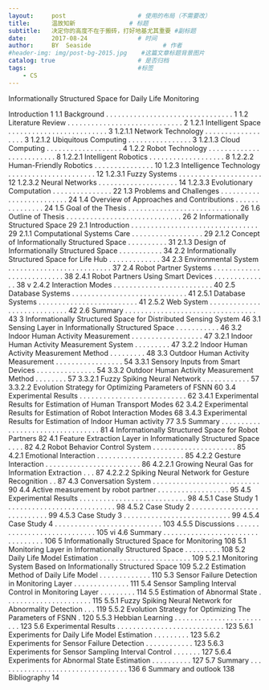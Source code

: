 ```yaml
---
layout:     post                    # 使用的布局（不需要改）
title:      温故知新               # 标题 
subtitle:   决定你的高度不在于搬砖，打好地基尤其重要 #副标题
date:       2017-08-24              # 时间
author:     BY  Seaside                    # 作者
#header-img: img/post-bg-2015.jpg    #这篇文章标题背景图片
catalog: true                       # 是否归档
tags:                               #标签
    - CS
---
```




Informationally Structured Space for Daily Life Monitoring





Introduction 1
1.1 Background . . . . . . . . . . . . . . . . . . . . . . . . . . . . . . . . 1
1.2 Literature Review . . . . . . . . . . . . . . . . . . . . . . . . . . . . . 2
1.2.1 Intelligent Space . . . . . . . . . . . . . . . . . . . . . . . . . 3
1.2.1.1 Network Technology . . . . . . . . . . . . . . . . . . 3
1.2.1.2 Ubiquitous Computing . . . . . . . . . . . . . . . . 3
1.2.1.3 Cloud Computing . . . . . . . . . . . . . . . . . . . 4
1.2.2 Robot Technology . . . . . . . . . . . . . . . . . . . . . . . . . 8
1.2.2.1 Intelligent Robotics . . . . . . . . . . . . . . . . . . . 8
1.2.2.2 Human-Friendly Robotics . . . . . . . . . . . . . . . 10
1.2.3 Intelligence Technology . . . . . . . . . . . . . . . . . . . . . . 12
1.2.3.1 Fuzzy Systems . . . . . . . . . . . . . . . . . . . . . 12
1.2.3.2 Neural Networks . . . . . . . . . . . . . . . . . . . . 14
1.2.3.3 Evolutionary Computation . . . . . . . . . . . . . . . 22
1.3 Problems and Challenges . . . . . . . . . . . . . . . . . . . . . . . . . 24
1.4 Overview of Approaches and Contributions . . . . . . . . . . . . . . . 24
1.5 Goal of the Thesis . . . . . . . . . . . . . . . . . . . . . . . . . . . . 26
1.6 Outline of Thesis . . . . . . . . . . . . . . . . . . . . . . . . . . . . . 26
2 Informationally Structured Space 29
2.1 Introduction . . . . . . . . . . . . . . . . . . . . . . . . . . . . . . . . 29
2.1.1 Computational Systems Care . . . . . . . . . . . . . . . . . . 29
2.1.2 Concept of Informationally Structured Space . . . . . . . . . . 31
2.1.3 Design of Informationally Structured Space . . . . . . . . . . . 34
2.2 Informationally Structured Space for Life Hub . . . . . . . . . . . . . 34
2.3 Environmental System . . . . . . . . . . . . . . . . . . . . . . . . . . 37
2.4 Robot Partner Systems . . . . . . . . . . . . . . . . . . . . . . . . . . 38
2.4.1 Robot Partners Using Smart Devices . . . . . . . . . . . . . . 38
v
2.4.2 Interaction Modes . . . . . . . . . . . . . . . . . . . . . . . . . 40
2.5 Database Systems . . . . . . . . . . . . . . . . . . . . . . . . . . . . . 41
2.5.1 Database Systems . . . . . . . . . . . . . . . . . . . . . . . . . 41
2.5.2 Web System . . . . . . . . . . . . . . . . . . . . . . . . . . . . 42
2.6 Summary . . . . . . . . . . . . . . . . . . . . . . . . . . . . . . . . . 43
3 Informationally Structured Space for Distributed Sensing System 46
3.1 Sensing Layer in Informationally Structured Space . . . . . . . . . . . 46
3.2 Indoor Human Activity Measurement . . . . . . . . . . . . . . . . . . 47
3.2.1 Indoor Human Activity Measurement System . . . . . . . . . 47
3.2.2 Indoor Human Activity Measurement Method . . . . . . . . . 48
3.3 Outdoor Human Activity Measurement . . . . . . . . . . . . . . . . . 54
3.3.1 Sensory Inputs from Smart Devices . . . . . . . . . . . . . . . 54
3.3.2 Outdoor Human Activity Measurement Method . . . . . . . . 57
3.3.2.1 Fuzzy Spiking Neural Network . . . . . . . . . . . . 57
3.3.2.2 Evolution Strategy for Optimizing Parameters of FSNN 60
3.4 Experimental Results . . . . . . . . . . . . . . . . . . . . . . . . . . . 62
3.4.1 Experimental Results for Estimation of Human Transport Modes 62
3.4.2 Experimental Results for Estimation of Robot Interaction Modes 68
3.4.3 Experimental Results for Estimation of Indoor Human activity 77
3.5 Summary . . . . . . . . . . . . . . . . . . . . . . . . . . . . . . . . . 81
4 Informationally Structured Space for Robot Partners 82
4.1 Feature Extraction Layer in Informationally Structured Space . . . . 82
4.2 Robot Behavior Control System . . . . . . . . . . . . . . . . . . . . . 85
4.2.1 Emotional Interaction . . . . . . . . . . . . . . . . . . . . . . 85
4.2.2 Gesture Interaction . . . . . . . . . . . . . . . . . . . . . . . . 86
4.2.2.1 Growing Neural Gas for Information Extraction . . . 87
4.2.2.2 Spiking Neural Network for Gesture Recognition . . 87
4.3 Conversation System . . . . . . . . . . . . . . . . . . . . . . . . . . . 90
4.4 Active measurement by robot partner . . . . . . . . . . . . . . . . . . 95
4.5 Experimental Results . . . . . . . . . . . . . . . . . . . . . . . . . . . 98
4.5.1 Case Study 1 . . . . . . . . . . . . . . . . . . . . . . . . . . . 98
4.5.2 Case Study 2 . . . . . . . . . . . . . . . . . . . . . . . . . . . 99
4.5.3 Case Study 3 . . . . . . . . . . . . . . . . . . . . . . . . . . . 99
4.5.4 Case Study 4 . . . . . . . . . . . . . . . . . . . . . . . . . . . 103
4.5.5 Discussions . . . . . . . . . . . . . . . . . . . . . . . . . . . . 105
vi
4.6 Summary . . . . . . . . . . . . . . . . . . . . . . . . . . . . . . . . . 106
5 Informationally Structured Space for Monitoring 108
5.1 Monitoring Layer in Informationally Structured Space . . . . . . . . . 108
5.2 Daily Life Model Estimation . . . . . . . . . . . . . . . . . . . . . . . 109
5.2.1 Monitoring System Based on Informationally Structured Space 109
5.2.2 Estimation Method of Daily Life Model . . . . . . . . . . . . . 110
5.3 Sensor Failure Detection in Monitoring Layer . . . . . . . . . . . . . . 111
5.4 Sensor Sampling Interval Control in Monitoring Layer . . . . . . . . . 114
5.5 Estimation of Abnormal State . . . . . . . . . . . . . . . . . . . . . . 115
5.5.1 Fuzzy Spiking Neural Network for Abnormality Detection . . . 119
5.5.2 Evolution Strategy for Optimizing The Parameters of FSNN . 120
5.5.3 Hebbian Learning . . . . . . . . . . . . . . . . . . . . . . . . . 123
5.6 Experimental Results . . . . . . . . . . . . . . . . . . . . . . . . . . . 123
5.6.1 Experiments for Daily Life Model Estimation . . . . . . . . . 123
5.6.2 Experiments for Sensor Failure Detection . . . . . . . . . . . . 123
5.6.3 Experiments for Sensor Sampling Interval Control . . . . . . . 127
5.6.4 Experiments for Abnormal State Estimation . . . . . . . . . . 127
5.7 Summary . . . . . . . . . . . . . . . . . . . . . . . . . . . . . . . . . 136
6 Summary and outlook 138
Bibliography 14